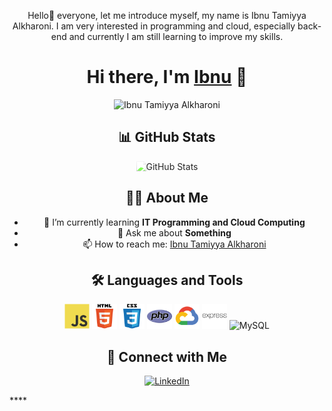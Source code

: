 <p align="center"> Hello👋 everyone, let me introduce myself, my name is Ibnu Tamiyya Alkharoni. I am very interested in programming and cloud, especially back-end and currently I am still learning to improve my skills.
</p>

<!-- Profil Header -->
<h1 align="center">Hi there, I'm <a href="https://github.com/DevCupu">Ibnu</a> 👋</h1>
<p align="center">
  <img src="https://compote.slate.com/images/17bdccdd-d8c9-44e6-b7f8-96f03ca50b33.jpeg?crop=1560%2C1040%2Cx0%2Cy0&width=1200" alt="Ibnu Tamiyya Alkharoni" />
</p>

<!-- GitHub Stats -->
<h2 align="center">📊 GitHub Stats</h2>
<p align="center">
  <img src="https://github-readme-stats.vercel.app/api?username=DevCupu&show_icons=true&theme=dracula&count_private=true&include_all_commits=true&custom_title=GitHub%20Stats%20-%20Ibnu&hide=issues" alt="GitHub Stats" style="filter: brightness(150%);"/>
</p>

<!-- Tentang Saya -->
<h2 align="center">🧑‍💻 About Me</h2>
<ul align="center">
  <li>🌱 I’m currently learning <strong>IT Programming and Cloud Computing</strong></li>
  <li>💬 Ask me about <strong>Something</strong></li>
  <li>📫 How to reach me: <a href="mailto:ibnutamiyyaalkharoni@gmail.com">Ibnu Tamiyya Alkharoni</a></li>
</ul>

<!-- Keahlian -->
<h2 align="center">🛠️ Languages and Tools</h2>
<p align="center">
  <img src="https://raw.githubusercontent.com/devicons/devicon/master/icons/javascript/javascript-original.svg" alt="JavaScript" width="40" height="40"/> 
  <img src="https://raw.githubusercontent.com/devicons/devicon/master/icons/html5/html5-original-wordmark.svg" alt="HTML5" width="40" height="40"/> 
  <img src="https://raw.githubusercontent.com/devicons/devicon/master/icons/css3/css3-original-wordmark.svg" alt="CSS3" width="40" height="40"/> 
  <img src="https://raw.githubusercontent.com/devicons/devicon/master/icons/php/php-original.svg" alt="PHP" width="40" height="40"/> 
  <img src="https://raw.githubusercontent.com/devicons/devicon/master/icons/googlecloud/googlecloud-original.svg" alt="Google Cloud Platform" width="40" height="40"/>
  <img src="https://raw.githubusercontent.com/devicons/devicon/master/icons/express/express-original-wordmark.svg" alt="Express.js" width="40" height="40"/>
  <img src="https://www.vectorlogo.zone/logos/mysql/mysql-icon.svg" alt="MySQL" width="40" height="40"/>
</p>

<!-- Connect with Me -->
<h2 align="center">🤝 Connect with Me</h2>
<p align="center">
  <a href="https://www.linkedin.com/in/ibnu-tamiyya-al-kharoni-96b6a52a0/"><img src="https://img.shields.io/badge/-LinkedIn-blue?style=flat&logo=Linkedin&logoColor=white" alt="LinkedIn" /></a>
</p>
****
